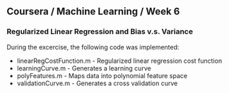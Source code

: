 ## Coursera / Machine Learning / Week 6
### Regularized Linear Regression and Bias v.s. Variance

During the excercise, the following code was implemented:
* linearRegCostFunction.m - Regularized linear regression cost function
* learningCurve.m - Generates a learning curve
* polyFeatures.m - Maps data into polynomial feature space 
* validationCurve.m - Generates a cross validation curve
